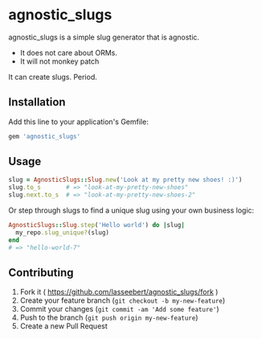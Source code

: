 # agnostic_slugs

agnostic_slugs is a simple slug generator that is agnostic.

* It does not care about ORMs.
* It will not monkey patch

It can create slugs. Period.

## Installation

Add this line to your application's Gemfile:

```ruby
gem 'agnostic_slugs'
```

## Usage

```ruby
slug = AgnosticSlugs::Slug.new('Look at my pretty new shoes! :)')
slug.to_s       # => "look-at-my-pretty-new-shoes"
slug.next.to_s  # => "look-at-my-pretty-new-shoes-2"
```

Or step through slugs to find a unique slug using your own business logic:

```ruby
AgnosticSlugs::Slug.step('Hello world') do |slug|
  my_repo.slug_unique?(slug)
end
# => "hello-world-7"
```


## Contributing

1. Fork it ( https://github.com/lasseebert/agnostic_slugs/fork )
2. Create your feature branch (`git checkout -b my-new-feature`)
3. Commit your changes (`git commit -am 'Add some feature'`)
4. Push to the branch (`git push origin my-new-feature`)
5. Create a new Pull Request
